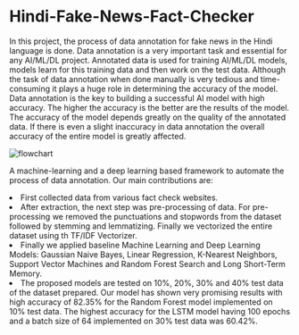 # Hindi-Fake-News-Fact-Checker
In this project, the process of data annotation for fake news in the Hindi language is done. Data
annotation is a very important task and essential for any AI/ML/DL project. Annotated data is used for
training AI/ML/DL models, models learn for this training data and then work on the test data. Although
the task of data annotation when done manually is very tedious and time-consuming it plays a huge role
in determining the accuracy of the model. Data annotation is the key to building a successful AI model
with high accuracy. The higher the accuracy is the better are the results of the model. The accuracy of
the model depends greatly on the quality of the annotated data. If there is even a slight inaccuracy in data
annotation the overall accuracy of the entire model is greatly affected.

![flowchart](https://user-images.githubusercontent.com/82195775/147960485-c9b228fe-621a-4a95-b1ad-b950cf52d204.png)

A machine-learning and a deep learning based framework to automate the process of data annotation. Our main contributions are:
<li> First collected data from various fact check websites.
<li> After extraction, the next step was pre-processing of data. For pre-processing we removed the punctuations and stopwords from the dataset followed by stemming and lemmatizing. Finally we vectorized
the entire dataset using th TF/IDF Vectorizer.
<li> Finally we applied baseline Machine Learning and Deep Learning Models: Gaussian Naive Bayes,
Linear Regression, K-Nearest Neighbors, Support Vector Machines and Random Forest Search and
Long Short-Term Memory.
<li> The proposed models are tested on 10%, 20%, 30% and 40% test data of the dataset prepared.
Our model has shown very promising results with high accuracy of 82.35% for the Random Forest model
implemented on 10% test data. The highest accuracy for the LSTM model having 100 epochs and a batch
size of 64 implemented on 30% test data was 60.42%. 
